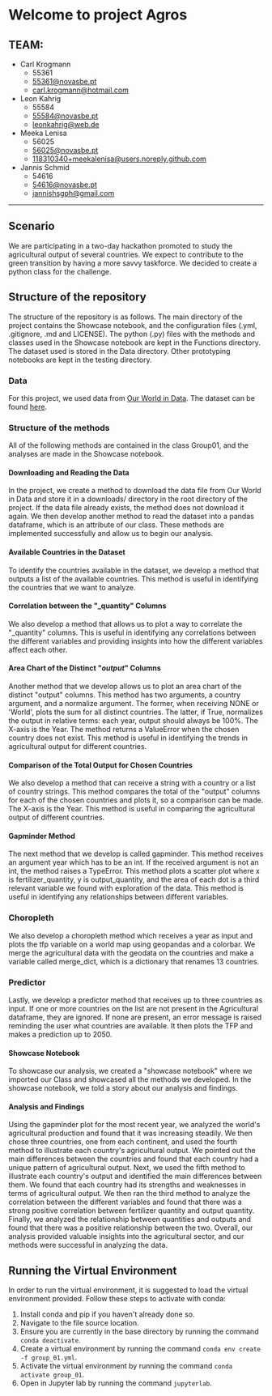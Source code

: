 # Welcome to project Agros

## TEAM: 
- Carl Krogmann     
    - 55361
    - 55361@novasbe.pt
    - carl.krogmann@hotmail.com
- Leon Kahrig
    - 55584
    - 55584@novasbe.pt
    - leonkahrig@web.de
- Meeka Lenisa
    - 56025
    - 56025@novasbe.pt
    - 118310340+meekalenisa@users.noreply.github.com
- Jannis Schmid
    - 54616
    - 54616@novasbe.pt
    - jannishsgph@gmail.com

---
## Scenario

We are participating in a two-day hackathon promoted to study the agricultural output of several countries. We expect to contribute to the green transition by having a more savvy taskforce. We decided to create a python class for the challenge.


## Structure of the repository
The structure of the repository is as follows. The main directory of the project contains the Showcase notebook, and the configuration files (.yml, .gitignore, .md and LICENSE). The python (.py) files with the methods and classes used in the Showcase notebook are kept in the Functions directory. The dataset used is stored in the Data directory. Other prototyping notebooks are kept in the testing directory. 


### Data

For this project, we used data from [Our World in Data](https://ourworldindata.org/). The dataset can be found [here](https://github.com/owid/owid-datasets/blob/master/datasets/Agricultural%20total%20factor%20productivity%20(USDA)/Agricultural%20total%20factor%20productivity%20(USDA).csv).

### Structure of the methods 
All of the following methods are contained in the class Group01, and the analyses are made in the Showcase notebook.

#### Downloading and Reading the Data

In the project, we create a method to download the data file from Our World in Data and store it in a downloads/ directory in the root directory of the project. If the data file already exists, the method does not download it again. We then develop another method to read the dataset into a pandas dataframe, which is an attribute of our class. These methods are implemented successfully and allow us to begin our analysis.

#### Available Countries in the Dataset

To identify the countries available in the dataset, we develop a method that outputs a list of the available countries. This method is useful in identifying the countries that we want to analyze.

####  Correlation between the "_quantity" Columns

We also develop a method that allows us to plot a way to correlate the "_quantity" columns. This is useful in identifying any correlations between the different variables and providing insights into how the different variables affect each other.

#### Area Chart of the Distinct "_output_" Columns

Another method that we develop allows us to plot an area chart of the distinct "output" columns. This method has two arguments, a country argument, and a normalize argument. The former, when receiving NONE or 'World', plots the sum for all distinct countries. The latter, if True, normalizes the output in relative terms: each year, output should always be 100%. The X-axis is the Year. The method returns a ValueError when the chosen country does not exist. This method is useful in identifying the trends in agricultural output for different countries.

#### Comparison of the Total Output for Chosen Countries

We also develop a method that can receive a string with a country or a list of country strings. This method compares the total of the "output" columns for each of the chosen countries and plots it, so a comparison can be made. The X-axis is the Year. This method is useful in comparing the agricultural output of different countries.

#### Gapminder Method

The next method that we develop is called gapminder. This method receives an argument year which has to be an int. If the received argument is not an int, the method raises a TypeError. This method plots a scatter plot where x is fertilizer_quantity, y is output_quantity, and the area of each dot is a third relevant variable we found with exploration of the data. This method is useful in identifying any relationships between different variables.

### Choropleth

We also develop a choropleth method which receives a year as input and plots the tfp variable on a world map using geopandas and a colorbar. We merge the agricultural data with the geodata on the countries and make a variable called merge_dict, which is a dictionary that renames 13 countries.

### Predictor 

Lastly, we develop a predictor method that receives up to three countries as input. If one or more countries on the list are not present in the Agricultural dataframe, they are ignored. If none are present, an error message is raised reminding the user what countries are available. It then plots the TFP and makes a prediction up to 2050.

#### Showcase Notebook

To showcase our analysis, we created a "showcase notebook" where we imported our Class and showcased all the methods we developed. In the showcase notebook, we told a story about our analysis and findings.

####  Analysis and Findings

Using the gapminder plot for the most recent year, we analyzed the world's agricultural production and found that it was increasing steadily. We then chose three countries, one from each continent, and used the fourth method to illustrate each country's agricultural output. We pointed out the main differences between the countries and found that each country had a unique pattern of agricultural output. Next, we used the fifth method to illustrate each country's output and identified the main differences between them. We found that each country had its strengths and weaknesses in terms of agricultural output. We then ran the third method to analyze the correlation between the different variables and found that there was a strong positive correlation between fertilizer quantity and output quantity. Finally, we analyzed the relationship between quantities and outputs and found that there was a positive relationship between the two. Overall, our analysis provided valuable insights into the agricultural sector, and our methods were successful in analyzing the data.


## Running the Virtual Environment
In order to run the virtual environment, it is suggested to load the virtual environment provided. Follow these steps to activate with conda:
1. Install conda and pip if you haven't already done so.
2. Navigate to the file source location.
3. Ensure you are currently in the base directory by running the command `conda deactivate`.
4. Create a virtual environment by running the command `conda env create -f group_01.yml`. 
5. Activate the virtual environment by running the command `conda activate group_01`.
6. Open in Jupyter lab by running the command `jupyterlab`.